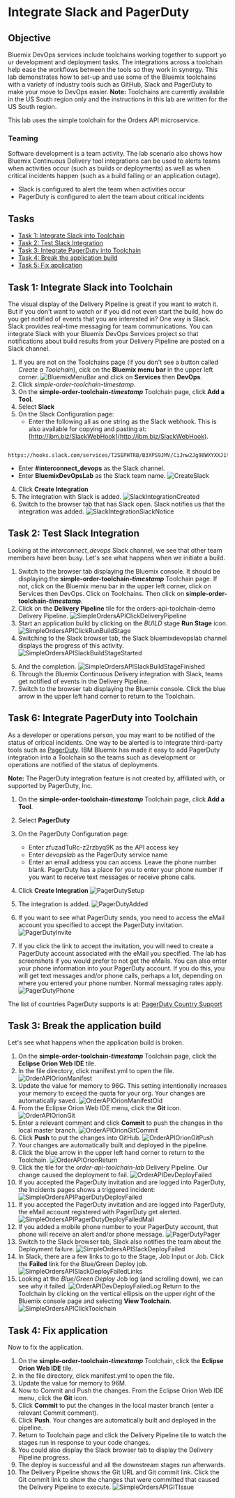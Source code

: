 # Integrate Slack and PagerDuty

## Objective

Bluemix DevOps services include toolchains working together to support your development and deployment tasks. The integrations across a toolchain help ease the workflows between the tools so they work in synergy.  This lab demonstrates how to set-up and use some of the Bluemix toolchains with a variety of industry tools such as GitHub, Slack and PagerDuty to make your move to DevOps easier.  **Note:** Toolchains are currently available in the US South region only and the instructions in this lab are written for the US South region.

This lab uses the simple toolchain for the Orders API microservice.

### Teaming

Software development is a team activity.  The lab scenario also shows how Bluemix Continuous Delivery tool integrations can be used to alerts teams when activities occur (such as builds or deployments) as well as when critical incidents happen (such as a build failing or an application outage).

- Slack is configured to alert the team when activities occur
- PagerDuty is configured to alert the team about critical incidents
<div class="page-break"></div>

## Tasks
- [Task 1: Integrate Slack into Toolchain](#task-4-integrate-slack-into-toolchain)
- [Task 2: Test Slack Integration](#task-5-test-slack-integration)
- [Task 3: Integrate PagerDuty into Toolchain](#task-6-integrate-pagerduty-into-toolchain)
- [Task 4: Break the application build](#task-7-break-the-application-build)
- [Task 5: Fix application](#task-8-fix-application)

## Task 1: Integrate Slack into Toolchain

The visual display of the Delivery Pipeline is great if you want to watch it.  But if you don't want to watch or if you did not even start the build, how do you get notified of events that you are interested in?  One way is Slack.  Slack provides real-time messaging for team communications. You can integrate Slack with your Bluemix DevOps Services project so that notifications about build results from your Delivery Pipeline are posted on a Slack channel.

1. If you are not on the Toolchains page (if you don't see a button called _Create a Toolchain_), cick on the **Bluemix menu bar** in the upper left corner.
![BluemixMenuBar](screenshots/BluemixMenuBar.png)
and click on **Services** then **DevOps**.
2. Click _simple-order-toolchain-timestamp_.
1. On the <b>simple-order-toolchain-<i>timestamp</i></b> Toolchain page, click **Add a Tool**.
2. Select **Slack**
3. On the Slack Configuration page:
   - Enter the following all as one string as the Slack webhook. This is also available for copying and pasting at:
   [http://ibm.biz/SlackWebHook](http://ibm.biz/SlackWebHook).
```
  https://hooks.slack.com/services/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
```

   - Enter **#interconnect_devops** as the Slack channel.
   - Enter **BluemixDevOpsLab** as the Slack team name.
  ![CreateSlack](screenshots/CreateSlack.png)

4. Click **Create Integration**
5. The integration with Slack is added.
![SlackIntegrationCreated](screenshots/SlackIntegrationCreated.png)
6. Switch to the browser tab that has Slack open.  Slack notifies us that the integration was added.
![SlackIntegrationSlackNotice](screenshots/SlackIntegrationSlackNotice.png)

<div class="page-break"></div>

## Task 2: Test Slack Integration

Looking at the _interconnect_devops_ Slack channel, we see that other team members have been busy.  Let's see what happens when we initiate a build.

1. Switch to the browser tab displaying the Bluemix console. It should be displaying the <b>simple-order-toolchain-<i>timestamp</i></b> Toolchain page.  If not, click on the Bluemix menu bar in the upper left corner, click on Services then DevOps.  Click on Toolchains.  Then click on <b>simple-order-toolchain-<i>timestamp</i></b>.
2. Click on the **Delivery Pipeline** tile for the orders-api-toolchain-demo Delivery Pipeline.
![SimpleOrdersAPIClickDeliveryPipeline](screenshots/SimpleOrdersAPIClickDeliveryPipeline.png)
3. Start an application build by clicking on the _BUILD_ stage **Run Stage** icon.
![SimpleOrdersAPIClickRunBuildStage](screenshots/SimpleOrdersAPIClickRunBuildStage.png)
4. Switching to the Slack browser tab, the Slack bluemixdevopslab channel displays the progress of this activity.
![SimpleOrdersAPISlackBuildStageStarted](screenshots/SimpleOrdersAPISlackBuildStageStarted.png)
<div class="page-break"></div>

5. And the completion.
![SimpleOrdersAPISlackBuildStageFinished](screenshots/SimpleOrdersAPISlackBuildStageFinished.png)
6. Through the Bluemix Continuous Delivery integration with Slack, teams get notified of events in the Delivery Pipeline.
7. Switch to the browser tab displaying the Bluemix console.  Click the blue arrow in the upper left hand corner to return to the Toolchain.

## Task 6: Integrate PagerDuty into Toolchain

As a developer or operations person, you may want to be notified of the status of critical incidents.  One way to be alerted  is to integrate third-party tools such as [PagerDuty](https://www.pagerduty.com/).  IBM Bluemix has made it easy to add PagerDuty integration into a Toolchain so the teams such as development or operations are notified of the status of deployments.

**Note:** The PagerDuty integration feature is not created by, affiliated with, or supported by PagerDuty, Inc.

1. On the <b>simple-order-toolchain-<i>timestamp</i></b> Toolchain page, click **Add a Tool**.
2. Select **PagerDuty**
3. On the PagerDuty Configuration page:
   - Enter zfuzadTuRc-z2rzbyq9K as the API access key
   - Enter _devopslab_ as the PagerDuty service name
   - Enter an email address you can access.  Leave the phone number blank.  PagerDuty has a place for you to enter your phone number if you want to receive text messages or receive phone calls.

4. Click **Create Integration**
  ![PagerDutySetup](screenshots/PagerDutySetup.png)
5. The integration is added.
  ![PagerDutyAdded](screenshots/PagerDutyAdded.png)
6. If you want to see what PagerDuty sends, you need to access the eMail account you specified to accept the PagerDuty invitation.
  ![PagerDutyInvite](screenshots/PagerDutyInvite.png)

7. If you click the link to accept the invitation, you will need to create a PagerDuty account associated with the eMail you specified.  The lab has screenshots if you would prefer to not get the eMails.  You can also enter your phone information into your PagerDuty account.  If you do this, you will get text messages and/or phone calls, perhaps a lot, depending on where you entered your phone number.  Normal messaging rates apply.
  ![PagerDutyPhone](screenshots/PagerDutyPhone.png)

  The list of countries PagerDuty supports is at: [PagerDuty Country Support](https://support.pagerduty.com/hc/en-us/articles/202828860-Countries-PagerDuty-supports-for-SMS-and-phone-call-notifications)

## Task 3: Break the application build

Let's see what happens when the application build is broken.

1. On the <b>simple-order-toolchain-<i>timestamp</i></b> Toolchain page, click the **Eclipse Orion Web IDE** tile.
2. In the file directory, click manifest.yml to open the file.
![OrderAPIOrionManifest](screenshots/OrderAPIOrionManifest.png)
3. Update the value for memory to 96G. This setting intentionally increases your memory to exceed the quota for your org. Your changes are automatically saved.
![OrderAPIOrionManifestOld](screenshots/OrderAPIOrionManifestOld.png)
4. From the Eclipse Orion Web IDE menu, click the **Git** icon.
![OrderAPIOrionGit](screenshots/OrderAPIOrionGit.png)
5. Enter a relevant comment and click **Commit** to push the changes in the local master branch.
![OrderAPIOrionGitCommit](screenshots/OrderAPIOrionGitCommit.png)
6. Click **Push** to put the changes into GitHub.
![OrderAPIOrionGitPush](screenshots/OrderAPIOrionGitPush.png)
7. Your changes are automatically built and deployed in the pipeline.
8. Click the blue arrow in the upper left hand corner to return to the Toolchain.
![OrderAPIOrionReturn](screenshots/OrderAPIOrionReturn.png)
9. Click the tile for the _order-api-toolchain-lab_ Delivery Pipeline. Our change caused the deployment to fail.
![OrderAPIDevDeployFailed](screenshots/OrderAPIDevDeployFailed.png)
1. If you accepted the PagerDuty invitation and are logged into PagerDuty, the Incidents pages shows a triggered incident:
![SimpleOrdersAPIPagerDutyDeployFailed](screenshots/SimpleOrdersAPIPagerDutyDeployFailed.png)
2. If you accepted the PagerDuty invitation and are logged into PagerDuty, the eMail account registered with PagerDuty get alerted.
![SimpleOrdersAPIPagerDutyDeployFailedMail](screenshots/SimpleOrdersAPIPagerDutyDeployFailedMail.png)
3. If you added a mobile phone number to your PagerDuty account, that phone will receive an alert and/or phone message.
![PagerDutyPager](screenshots/PagerDutyPager.png)
3. Switch to the Slack browser tab, Slack also notifies the team about the Deployment failure.
![SimpleOrdersAPISlackDeployFailed](screenshots/SimpleOrdersAPISlackDeployFailed.png)
4. In Slack, there are a few links to go to the Stage, Job Input or Job. Click the **Failed** link for the Blue/Green Deploy job.
![SimpleOrdersAPISlackDeployFailedLinks](screenshots/SimpleOrdersAPISlackDeployFailedLinks.png)
0. Looking at the _Blue/Green Deploy_ Job log (and scrolling down), we can see why it failed.
![OrderAPIDevDeployFailedLog](screenshots/OrderAPIDevDeployFailedLog.png)
Return to the Toolchain by clicking on the vertical ellipsis on the upper right of the Bluemix console page and selecting **View Toolchain**.
![SimpleOrdersAPIClickToolchain](screenshots/SimpleOrdersAPIClickToolchain.png)

<div class="page-break"></div>

## Task 4: Fix application

Now to fix the application.
1. On the <b>simple-order-toolchain-<i>timestamp</i></b> Toolchain, click the **Eclipse Orion Web IDE** tile.
2. In the file directory, click manifest.yml to open the file.
3. Update the value for memory to 96M.
4. Now to Commit and Push the changes.  From the Eclipse Orion Web IDE menu, click the **Git** icon.
5. Click **Commit** to put the changes in the local master branch (enter a relevant Commit comment).
6. Click **Push**. Your changes are automatically built and deployed in the pipeline.
7. Return to Toolchain page and click the Delivery Pipeline tile to watch the stages run in response to your code changes.
8. You could also display the Slack browser tab to display the Delivery Pipeline progress.
8. The deploy is successful and all the downstream stages run afterwards.
9. The Delivery Pipeline shows the Git URL and Git commit link.  Click the Git commit link to show the changes that were committed that caused the Delivery Pipeline to execute.
![SimpleOrdersAPIGITIssue](screenshots/SimpleOrdersAPIGITIssue.png)
